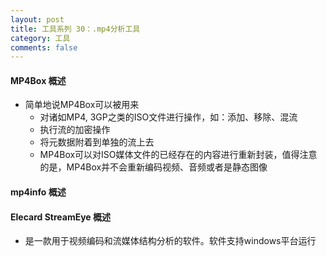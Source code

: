 ```yaml
---
layout: post
title: 工具系列 30：.mp4分析工具
category: 工具
comments: false
---
```


#### MP4Box 概述

* 简单地说MP4Box可以被用来 
	* 对诸如MP4, 3GP之类的ISO文件进行操作，如：添加、移除、混流
	* 执行流的加密操作
	* 将元数据附着到单独的流上去
	* MP4Box可以对ISO媒体文件的已经存在的内容进行重新封装，值得注意的是，MP4Box并不会重新编码视频、音频或者是静态图像


#### mp4info 概述

#### Elecard StreamEye  概述

* 是一款用于视频编码和流媒体结构分析的软件。软件支持windows平台运行
